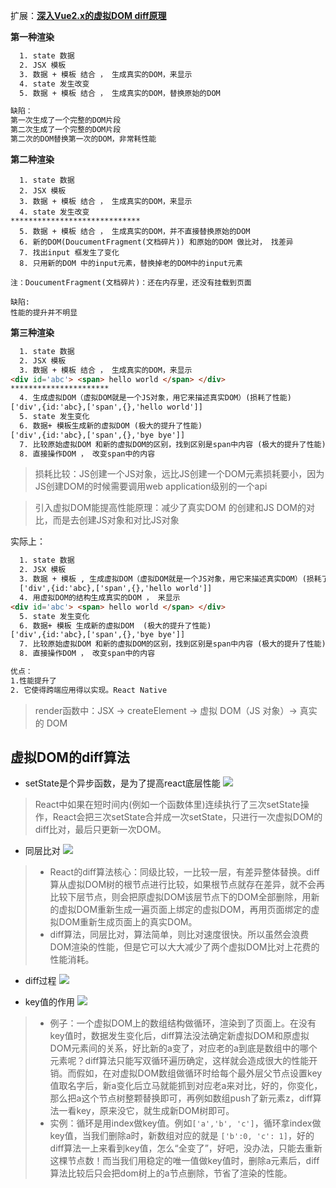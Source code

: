 扩展：**[深入Vue2.x的虚拟DOM diff原理](https://blog.csdn.net/m6i37jk/article/details/78140159)**



**第一种渲染**
```html
  1. state 数据
  2. JSX 模板
  3. 数据 + 模板 结合 ， 生成真实的DOM，来显示
  4. state 发生改变
  5. 数据 + 模板 结合 ， 生成真实的DOM，替换原始的DOM

缺陷：
第一次生成了一个完整的DOM片段
第二次生成了一个完整的DOM片段
第二次的DOM替换第一次的DOM，非常耗性能


```
**第二种渲染**
```
  1. state 数据
  2. JSX 模板
  3. 数据 + 模板 结合 ， 生成真实的DOM，来显示
  4. state 发生改变
*****************************
  5. 数据 + 模板 结合 ， 生成真实的DOM，并不直接替换原始的DOM
  6. 新的DOM(DoucumentFragment(文档碎片)) 和原始的DOM 做比对， 找差异
  7. 找出input 框发生了变化
  8. 只用新的DOM 中的input元素，替换掉老的DOM中的input元素

注：DoucumentFragment(文档碎片)：还在内存里，还没有挂载到页面

缺陷:
性能的提升并不明显
```

**第三种渲染**
```html
  1. state 数据
  2. JSX 模板
  3. 数据 + 模板 结合 ， 生成真实的DOM，来显示
<div id='abc'> <span> hello world </span> </div>
**********************
  4. 生成虚拟DOM（虚拟DOM就是一个JS对象，用它来描述真实DOM）(损耗了性能)
['div',{id:'abc},['span',{},'hello world']]
  5. state 发生变化
  6. 数据+ 模板生成新的虚拟DOM (极大的提升了性能)
['div',{id:'abc},['span',{},'bye bye']]
  7. 比较原始虚拟DOM 和新的虚拟DOM的区别，找到区别是span中内容 (极大的提升了性能)
  8. 直接操作DOM ， 改变span中的内容
```
>损耗比较：JS创建一个JS对象，远比JS创建一个DOM元素损耗要小，因为JS创建DOM的时候需要调用web application级别的一个api

>引入虚拟DOM能提高性能原理：减少了真实DOM 的创建和JS DOM的对比，而是去创建JS对象和对比JS对象
  
实际上：

```html
  1. state 数据
  2. JSX 模板
  3. 数据 + 模板 , 生成虚拟DOM（虚拟DOM就是一个JS对象，用它来描述真实DOM）(损耗了性能)
  ['div',{id:'abc},['span',{},'hello world']]
  4. 用虚拟DOM的结构生成真实的DOM ， 来显示
<div id='abc'> <span> hello world </span> </div>
  5. state 发生变化
  6. 数据+ 模板 生成新的虚拟DOM  (极大的提升了性能)
['div',{id:'abc},['span',{},'bye bye']]
  7. 比较原始虚拟DOM 和新的虚拟DOM的区别，找到区别是span中内容 (极大的提升了性能)
  8. 直接操作DOM ， 改变span中的内容

优点：
1.性能提升了
2. 它使得跨端应用得以实现。React Native
```     
>render函数中：JSX →  createElement →  虚拟 DOM（JS 对象）→ 真实的 DOM


## 虚拟DOM的diff算法


- setState是个异步函数，是为了提高react底层性能
![](https://upload-images.jianshu.io/upload_images/9249356-38ddf24638c2d696.png?imageMogr2/auto-orient/strip%7CimageView2/2/w/1240)
>React中如果在短时间内(例如一个函数体里)连续执行了三次setState操作，React会把三次setState合并成一次setState，只进行一次虚拟DOM的diff比对，最后只更新一次DOM。

- 同层比对
![](https://upload-images.jianshu.io/upload_images/9249356-2e9591154b9c1aa6.png?imageMogr2/auto-orient/strip%7CimageView2/2/w/1240)
>* React的diff算法核心：同级比较，一比较一层，有差异整体替换。diff算从虚拟DOM树的根节点进行比较，如果根节点就存在差异，就不会再比较下层节点，则会把原虚拟DOM该层节点下的DOM全部删除，用新的虚拟DOM重新生成一遍页面上绑定的虚拟DOM，再用页面绑定的虚拟DOM重新生成页面上的真实DOM。
>* diff算法，同层比对，算法简单，则比对速度很快。所以虽然会浪费DOM渲染的性能，但是它可以大大减少了两个虚拟DOM比对上花费的性能消耗。


- diff过程
![](https://upload-images.jianshu.io/upload_images/9249356-7ccc353454b1c504.png?imageMogr2/auto-orient/strip%7CimageView2/2/w/1240)

- key值的作用
![](https://upload-images.jianshu.io/upload_images/9249356-c7d0e0660802b74c.png?imageMogr2/auto-orient/strip%7CimageView2/2/w/1240)
>* 例子：一个虚拟DOM上的数组结构做循环，渲染到了页面上。在没有key值时，数据发生变化后，diff算法没法确定新虚拟DOM和原虚拟DOM元素间的关系，好比新的a变了，对应老的a到底是数组中的哪个元素呢？diff算法只能写双循环遍历确定，这样就会造成很大的性能开销。而假如，在对虚拟DOM数组做循环时给每个最外层父节点设置key值取名字后，新a变化后立马就能抓到对应老a来对比，好的，你变化，那么把a这个节点树整颗替换即可，再例如数组push了新元素z，diff算法一看key，原来没它，就生成新DOM树即可。
>* 实例：循环是用index做key值。例如`['a','b', 'c']`，循环拿index做key值，当我们删除a时，新数组对应的就是 `['b':0, 'c': 1]`，好的diff算法一上来看到key值，怎么“全变了”，好吧，没办法，只能去重新这棵节点数！而当我们用稳定的唯一值做key值时，删除a元素后，diff算法比较后只会把dom树上的a节点删除，节省了渲染的性能。
